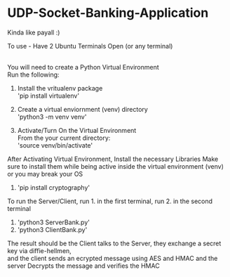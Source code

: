 # UDP-Socket-Banking-Application
Kinda like payall :) 


To use - Have 2 Ubuntu Terminals Open (or any terminal) <br /> <br />

You will need to create a Python Virtual Environment <br />
Run the following:  <br />

  1. Install the vritualenv package <br />
     'pip install virtualenv' <br />

  2. Create a virtual enviornment (venv) directory <br />
      'python3 -m venv venv' <br />

  3. Activate/Turn On the Virtual Environment <br />
     From the your current directory: <br />
     'source venv/bin/activate' <br />

After Activating Virtual Environment, Install the necessary Libraries
Make sure to install them while being active inside the virtual environment (venv)
or you may break your OS

  1. 'pip install cryptography'

To run the Server/Client, run 1. in the first terminal, run 2. in the second terminal  <br />    

  1. 'python3 ServerBank.py' <br />
  2. 'python3 ClientBank.py' <br />

The result should be the Client talks to the Server, they exchange a secret key via diffie-hellmen, <br />
and the client sends an ecrypted message using AES and HMAC and the server Decrypts the message and verifies the HMAC <br />
